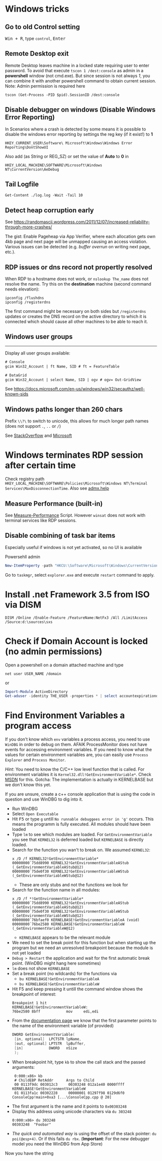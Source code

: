 Windows tricks
====================

Go to old Control setting
-------------------
<kbd>Win + R</kbd>, type `control`, <kbd>Enter</kbd>

Remote Desktop exit
-------------------

Remote Desktop leaves machine in a locked state requiring user to enter password. To avoid that execute
`tscon 1 /dest:console` as admin in a **powershell** window (not cmd.exe). 
But since session is not always *1*, you can combine it with another powershell command to obtain current session.
Note: Admin permission is required here
```
tscon (Get-Process -PID $pid).SessionID /dest:console
```

Disable debugger on windows (Disable Windows Error Reporting)
----------------------

In Scenarios where a crash is detected by some means it is possible to disable the windows error reporting by settings the reg key (if it exist!) to **1**

`HKEY_CURRENT_USER\Software\ Microsoft\Windows\Windows Error Reporting\DontShowUI`

Also add (as String or REG_SZ) or set the value of **Auto** to **0** in

`HKEY_LOCAL_MACHINE\SOFTWARE\Microsoft\Windows NT\CurrentVersion\AeDebug`

Tail Logfile
---------------------
`Get-Content ./log.log -Wait -Tail 10`

Detect heap corruption early
---------------------
See https://randomascii.wordpress.com/2011/12/07/increased-reliability-through-more-crashes/

The gist: Enable Pageheap via App Verifier, where each allocation gets own 4kb page and next page will be unmapped causing an access violation. Various issues can be detected (e.g. _buffer overrun_ on writing next page, etc.).


RDP issues or dns record not propertly resolved
------------------
When RDP to a hostname does not work, or `nslookup The_name` does not resolve the name. Try this on the **destination** machine (second command needs elevation):

```
ipconfig /flushdns
ipconfig /registerdns
```
The first command might be necessary on both sides but `/registerdns` updates or creates the DNS record on the active directory to which it is connected which should cause all other machines to be able to reach it.

## Windows user groups
----------------------------
Display all user groups available:

```ps
# Console
gcim Win32_Account | ft Name, SID # ft = FeatureTable

# DataGrid
gcim Win32_Account | select Name, SID | ogv # ogv= Out-GridView
```

See https://docs.microsoft.com/en-us/windows/win32/secauthz/well-known-sids

Windows paths longer than 260 chars
-------------------

Prefix `\\?\` to switch to unicode, this allows for much longer path names (does not support `.`, `..` or `/`)

See [StackOverflow](https://stackoverflow.com/a/21194605) and [Microsoft](https://docs.microsoft.com/en-US/windows/win32/fileio/naming-a-file?redirectedfrom=MSDN)


# Windows terminates RDP session after certain time
Check registry path `HKEY_LOCAL_MACHINE\SOFTWARE\Policies\Microsoft\Windows NT\Terminal Services\MaxDisconnectionTime`. 
Also see [admx.help](https://admx.help/?Category=Windows_10_2016&Policy=Microsoft.Policies.TerminalServer::TS_SESSIONS_Disconnected_Timeout_2&Language=de-de)


Measure Performance (built-in)
---------------------------
See [Measure-Performance](Measure-Performance.ps1) Script. However `winsat` does not work with terminal services like RDP sessions.

Disable combining of task bar items
---------------------------
Especially useful if windows is not yet activated, so no UI is available

Powersehll admin
```ps1
New-ItemProperty -path "HKCU:\Software\Microsoft\Windows\CurrentVersion\Explorer\Advanced" -name "TaskbarGlomLevel" -value "2" -PropertyType DWORD
```
Go to `taskmgr`, select `explorer.exe` and execute `restart` command to apply.

Install .net Framework 3.5 from ISO via DISM
===================================
`DISM /Online /Enable-Feature /FeatureName:NetFx3 /All /LimitAccess /Source:d:\sources\sxs`

Check if Domain Account is locked (no admin permissions)
=====================================
Open a powershell on a domain attached machine and type

```
net user USER_NAME /domain
```

or

```ps1
Import-Module ActiveDirectory
Get-aduser -identity THE_USER -properties * | select accountexpirationdate, accountexpires, accountlockouttime, badlogoncount, padpwdcount, lastbadpasswordattempt, lastlogondate, lockedout, passwordexpired, passwordlastset, pwdlastset | format-list
```

Find Environment Variables a program access
========================
If you don't know which `env` variables a process access, you need to use `WinDBG` in order to debug on them. AFAIK ProcessMonitor does not have events for accessing environment variables. If you need to know what the values for certain environment variables are, you can easily use `Process Explorer` and `Process Monitor`.

*Hint*: You need to know the C/C++ low level function that is called. For environment variables it is `Kernel32.dll!GetEnvironmentVariable*`. Check [MSDN](https://learn.microsoft.com/en-US/windows/win32/api/winbase/nf-winbase-getenvironmentvariable) for this. Gotcha: The implementation is actually in KERNELBASE but we don't know this yet.

If you are unsure, create a c++ console application that is using the code in question and use WinDBG to dig into it.

* Run WinDBG
* Select `Open Executable`
* Hit <kbd>F5</kbd> or type `g` untill `No runnable debuggees error in 'g'` occurs. This means the programm is fully executed. All modules should have been loaded
* Type `lm` to see which modules are loaded. For `GetEnvironmentVariable` you see that `KERNEL32` is deferred loaded but `KERNELBASE` is directly loaded.
* Search for the function you wan't to break on. We assumed `KERNEL32`:
    ```
    x /D /f KERNEL32!GetEnvironmentVariable*
    00000000`75dd8990 KERNEL32!GetEnvironmentVariableAStub (_GetEnvironmentVariableAStub@12)
    00000000`75de0f30 KERNEL32!GetEnvironmentVariableWStub (_GetEnvironmentVariableWStub@12)
    ```
    * These are only stubs and not the functions we look for
* Search for the function name in all modules:
    ```
    x /D /f *!GetEnvironmentVariable*
    00000000`75dd8990 KERNEL32!GetEnvironmentVariableAStub (_GetEnvironmentVariableAStub@12)
    00000000`75de0f30 KERNEL32!GetEnvironmentVariableWStub (_GetEnvironmentVariableWStub@12)
    00000000`76bfaef0 KERNELBASE!GetEnvironmentVariableA (void)
    00000000`76be2580 KERNELBASE!GetEnvironmentVariableW (_GetEnvironmentVariableW@12)
    ```
    * `KERNELBASE` appears to be the relevant module
* We need to set the break point for this function but when starting up the program but we need an unresolved breakpoint because the module is not yet loaded
* `Debug > Restart` the application and wait for the first automatic break point. (WinDBG might hang here sometimes)
* `lm` does not show `KERNELBASE`
* Set a break point (no wildcards) for the functions via
  * `bu KERNELBASE!GetEnvironmentVariableA`
  * `bu KERNELBASE!GetEnvironmentVariableW`
* Hit <kdb>F5</kdb> and keep pressing it untill the command window shows the breakpoint of interest: 
    ```
    Breakpoint 1 hit
    KERNELBASE!GetEnvironmentVariableW:
    76be2580 8bff            mov     edi,edi
    ```
* From the [documentation page](https://learn.microsoft.com/en-us/windows/win32/api/processenv/nf-processenv-getenvironmentvariablew) we know that the first parameter points to the name of the environment variable (of provided)
   ```cpp
   DWORD GetEnvironmentVariable(
    [in, optional]  LPCTSTR lpName,
    [out, optional] LPTSTR  lpBuffer,
    [in]            DWORD   nSize
    );
   ```
* When breakpoint hit, type `kb` to show the call stack and the passed arguments:
   ```
    0:000:x86> kb
    # ChildEBP RetAddr      Args to Child              
    00 0113f9dc 003012c3     00303248 012a1e40 0000ffff KERNELBASE!GetEnvironmentVariableW
    01 0113fa1c 00302228     00000001 01297f98 0129d6f0 ConsoleCpp!main+0xa3 [...\ConsoleCpp.cpp @ 20] 
   ```
* The first argument is the name and it points to `0x00303248`
* Display this address using unicode characters via `du 303248`
    ```
    0:000:x86> du 303248
    00303248  "Foobar"
    ```
* *The quick and automated way* is using the offset of the stack pointer: `du poi(@esp+4)`. Or if this fails `du rbx`. (**Important**: For the new debugger model you need the WinDBG from App Store)

Now you have the string

